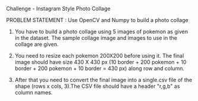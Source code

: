 Challenge - Instagram Style Photo Collage

PROBLEM STATEMENT : Use OpenCV and Numpy to build a photo collage

1. You have to build a photo collage using 5 images of pokemon as given in the dataset. The sample collage image and images to use in the collage are given.

2. You need to resize each pokemon 200X200 before using it. The final image should have size 430 X 430 px
(10 border + 200 pokemon + 10 border + 200 pokemon + 10 border = 430 px) along row and column.

3. After that you need to convert the final image into a single.csv file of the shape (rows x cols, 3).The CSV file should have a header "r,g,b" as column names.
